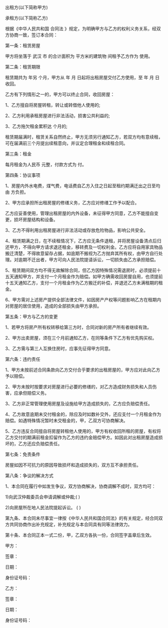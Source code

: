 
 


出租方(以下简称甲方)


承租方(以下简称乙方)


根据《中华人民共和国
合同法
》规定，为明确甲方与乙方的权利义务关系，经双方协商一致，签订本合同：


第一条：租赁房屋


甲方将坐落于
武汉
市 的合计面积为 平方米的建筑物 间租予乙方作为 使用。


第二条：租赁期限


租赁期共为 年另 个月，甲方从 年 月 日起将出租房屋交付乙方使用，至 年 月 日收回。


乙方有下列情形之一的，甲方可以终止合同，收回房屋：


1、乙方擅自将房屋转租，转让或转借他人使用的;


2、乙方利用承租房屋进行非法活动，损害公共利益的;


3、乙方拖欠租金累积达 个月的;


租赁期届满时，租赁关系自然终止，甲方无须另行通知乙方，若双方均有意续租，可在届满前三个月提出续租意向，并议定合理租金和续租合同。


第三条：租金


每月租金为人民币 元整，付款方式为 付。


第四条：协议事项


1、房屋内外水电费，煤气费，电话费自乙方入住之日起至租约期满迁出之日至均由 方负担。


2、甲方应承担所出租房屋的修缮义务，乙方应对修缮工作予以配合。


乙方应妥善使用，管理出租房屋的内外设备，未征得甲方同意，乙方不能擅自变更，损坏房屋结构和设备。


3、乙方不得利用出租房屋进行非法活动或存放危险物品，影响公共安全。


4、租赁期满之日，在不续租情况下，乙方应无条件退租，并将房屋设备清点后归还甲方，不得向甲方请求退还租金，移转费及一切权利金。乙方应将自用家具物品搬迁清楚，不得故意留存占据，如逾期不搬视为乙方抛弃其所有权，由甲方自行处理。对逾期不迁出者，甲方可向人民法院提请诉讼，一切损失由乙方承担赔偿。


5、租赁期间双方均不得无故解除合同，但乙方因特殊情况需退房时，必须提前十五天通知甲方，并支付一个月租金作为赔偿。如甲方确需收回房屋自用，也须提前十五天通知乙方，支付一个月租金作为乙方搬迁的补偿，并退还乙方未满租期的租金。


6、甲方需对上述房产提供全部法律文件，如因房产产权等问题影响乙方在租期内对房屋的居住使用，造成的全部损失由甲方承担。


第五条：甲方与乙方的变更


1、若甲方将房产所有权转移给第三方时，合同对新的房产所有者继续有效。


2、甲方出卖房屋，须在三个月前通知乙方，在同等条件下乙方有优先购买权。


3、乙方需与第三人互换住房时，应事先征得甲方同意。


第六条：违约责任


1、甲方未按前述合同条款向乙方交付合乎要求的出租房屋的，甲方应对此向乙方予以赔偿。


2、甲方未按时按要求对房屋进行必要的修缮的，对乙方造成财务损失和人员伤害，应承但赔偿义务。


3、乙方非正常管理使用房屋及设施给甲方造成损失的，乙方应负赔偿责任。


4、乙方故意逾期未交付租金的，除应及时如数补交外，还应支付一个月租金作为赔偿。如遇特殊情况暂时未交租金的，甲，乙双方可协商解决。


5、乙方违反合同擅自将房屋转租他人使用的，甲方有权收回所租的房屋，有权将乙方交付的期满前租金扣留作为乙方的违约金赔偿甲方。如因此对出租房屋造成损坏的，乙方还应负赔偿责任。


第七条：免责条件


房屋如因不可抗力的原因导致损坏和造成损失的，双方互不承担责任。


第八条：争议的解决方式


1、本合同在履行中如发生争议，双方协商解决，协商调解不成时，双方均可：


1)向武汉仲裁委员会申请调解或仲裁;( )


2)向房屋所在地人民法院提起诉讼。 ( )


第九条、本合同未尽事宜一律按《中华人民共和国合同法》的有关规定，经合同双方共同协商作出补充规定，补充规定与本合同具有同等法律效力。


第十条、本合同正本一式二份，甲，乙双方各执一份，合同签字盖章后生效。


甲方：


签章：


日期：


身份证号码：


乙方：


签章：


日期：


身份证号码：
 


 

 
 
 
 
 
  


  
 

  


  


  
 
 
 
 

